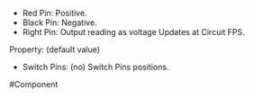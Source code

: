 - Red Pin: Positive.
- Black Pin: Negative.
- Right Pin: Output reading as voltage
   Updates at Circuit FPS.


Property: (default value)

- Switch Pins: (no)
   Switch Pins positions.

#Component